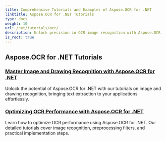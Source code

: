 ```yaml
---
title: Comprehensive Tutorials and Examples of Aspose.OCR for .NET 
linktitle: Aspose.OCR for .NET Tutorials
type: docs
weight: 10
url: /net/tutorials/ocr/
description: Unlock precision in OCR image recognition with Aspose.OCR for .NET. Explore tutorials on skew angle calculation, text recognition, OCR configuration, and optimization.
is_root: true
---
```


## Aspose.OCR for .NET Tutorials
### [Master Image and Drawing Recognition with Aspose.OCR for .NET](./master-image-and-drawing-recognition/)
Unlock the potential of Aspose.OCR for .NET with our tutorials on image and drawing recognition, bringing text extraction to your applications effortlessly.
### [Optimizing OCR Performance with Aspose.OCR for .NET](./optimization-ocr/)
Learn how to optimize OCR performance using Aspose.OCR for .NET. Our detailed tutorials cover image recognition, preprocessing filters, and practical implementation steps.
